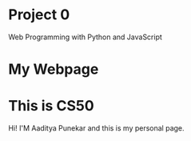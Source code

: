 # Project 0

Web Programming with Python and JavaScript

# My Webpage

This is CS50
===

Hi! I'M Aaditya Punekar and this is my personal page.
